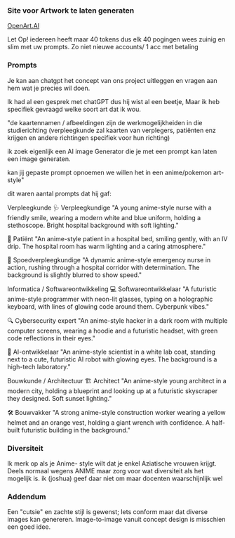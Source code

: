 ### Site voor Artwork te laten generaten

[OpenArt.AI](https://openart.ai)

Let Op! iedereen heeft maar 40 tokens dus elk 40 pogingen wees zuinig en slim met uw prompts. Zo niet nieuwe accounts/ 1 acc met betaling

### Prompts 

Je kan aan chatgpt het concept van ons project uitleggen en vragen aan hem wat je precies wil doen.

Ik had al een gesprek met chatGPT dus hij wist al een beetje, Maar ik heb specifiek gevraagd welke soort art dat ik wou.

"de kaartennamen / afbeeldingen  zijn de werkmogelijkheiden in die studierichting (verpleegkunde zal kaarten van verplegers, patiënten enz krijgen en andere richtingen specifiek voor hun richting)

ik zoek eigenlijk  een AI image Generator die je met een prompt kan laten een image generaten. 

kan jij gepaste prompt opnoemen we willen het in een anime/pokemon art-style"

dit waren aantal prompts dat hij gaf:

Verpleegkunde
🩺 Verpleegkundige
"A young anime-style nurse with a friendly smile, wearing a modern white and blue uniform, holding a stethoscope. Bright hospital background with soft lighting."

🏥 Patiënt
"An anime-style patient in a hospital bed, smiling gently, with an IV drip. The hospital room has warm lighting and a caring atmosphere."

💉 Spoedverpleegkundige
"A dynamic anime-style emergency nurse in action, rushing through a hospital corridor with determination. The background is slightly blurred to show speed."

Informatica / Softwareontwikkeling
💻 Softwareontwikkelaar
"A futuristic anime-style programmer with neon-lit glasses, typing on a holographic keyboard, with lines of glowing code around them. Cyberpunk vibes."

🔍 Cybersecurity expert
"An anime-style hacker in a dark room with multiple computer screens, wearing a hoodie and a futuristic headset, with green code reflections in their eyes."

🤖 AI-ontwikkelaar
"An anime-style scientist in a white lab coat, standing next to a cute, futuristic AI robot with glowing eyes. The background is a high-tech laboratory."

Bouwkunde / Architectuur
🏗️ Architect
"An anime-style young architect in a modern city, holding a blueprint and looking up at a futuristic skyscraper they designed. Soft sunset lighting."

🛠️ Bouwvakker
"A strong anime-style construction worker wearing a yellow helmet and an orange vest, holding a giant wrench with confidence. A half-built futuristic building in the background."


### Diversiteit

Ik merk op als je Anime- style wilt dat je enkel Aziatische vrouwen krijgt. Deels normaal wegens ANIME maar zorg voor wat diversiteit als het mogelijk is. ik (joshua) geef daar niet om maar docenten waarschijnlijk wel

### Addendum
Een "cutsie" en zachte stijl is gewenst; Iets conform maar dat diverse images kan genereren.
Image-to-image vanuit concept design is misschien een goed idee.